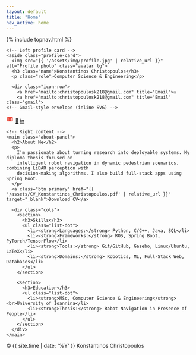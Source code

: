 ```yaml
---
layout: default
title: "Home"
nav_active: home
---
```


<!-- Custom CSS -->
<link rel="stylesheet" href="{{ 'assets/css/style.css' | relative_url }}">

{% include topnav.html %}


<section class="section">
  <div class="about-wrap">

    <!-- Left profile card -->
    <aside class="profile-card">
      <img src="{{ '/assets/img/profile.jpg' | relative_url }}" alt="Profile photo" class="avatar lg">
      <h3 class="name">Konstantinos Christopoulos</h3>
      <p class="role">Computer Science & Engineering</p>

      <div class="icon-row">
        <a href="mailto:christopoulosk218@gmail.com" title="Email">✉️
        <a href="mailto:christopoulosk218@gmail.com" title="Email" class="gmail">
    <!-- Gmail-style envelope (inline SVG) -->
  <svg width="20" height="20" viewBox="0 0 24 24" aria-hidden="true">
    <!-- Red envelope background -->
    <path fill="#EA4335" d="M3 6.75C3 5.78 3.78 5 4.75 5h14.5C20.22 5 21 5.78 21 6.75v10.5A1.75 1.75 0 0 1 19.25 19H4.75A1.75 1.75 0 0 1 3 17.25V6.75z"/>
    <!-- White 'M' -->
    <path fill="#FFFFFF" d="M19 8.5v8h-2v-6.2l-5 3.7-5-3.7V16.5H5v-8l7 5.2 7-5.2z"/>
  </svg>
</a>
</a>
        <a href="https://github.com/KonstantinosC7" target="_blank" title="GitHub">🐙</a>
        <a href="https://www.linkedin.com/in/konstantinos-christopoulos-9365b3256" target="_blank" title="LinkedIn">in</a>
      </div>
    </aside>

    <!-- Right content -->
    <main class="about-panel">
      <h2>About Me</h2>
      <p>
        I’m passionate about turning research into deployable systems. My diploma thesis focused on
        intelligent robot navigation in dynamic pedestrian scenarios, combining LiDAR perception with
        decision-making algorithms. I also build full-stack apps using Spring Boot.
      </p>
      <a class="btn primary" href="{{ '/assets/CV_Konstantinos_Christopoulos.pdf' | relative_url }}" target="_blank">Download CV</a>

      <div class="cols">
        <section>
          <h3>Skills</h3>
          <ul class="list-dot">
            <li><strong>Languages:</strong> Python, C/C++, Java, SQL</li>
            <li><strong>Frameworks:</strong> ROS, Spring Boot, PyTorch/TensorFlow</li>
            <li><strong>Tools:</strong> Git/GitHub, Gazebo, Linux/Ubuntu, LaTeX</li>
            <li><strong>Domains:</strong> Robotics, ML, Full-Stack Web, Databases</li>
          </ul>
        </section>

        <section>
          <h3>Education</h3>
          <ul class="list-dot">
            <li><strong>MSc, Computer Science & Engineering</strong><br>University of Ioannina</li>
            <li><strong>Thesis:</strong> Robot Navigation in Presence of People</li>
          </ul>
        </section>
      </div>
    </main>

  </div>
</section>

<!-- Footer -->
<footer class="footer">
  <span>© {{ site.time | date: '%Y' }} Konstantinos Christopoulos</span>
</footer>
